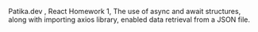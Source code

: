 Patika.dev , React Homework 1,
The use of async and await structures, along with importing axios library, enabled data retrieval from a JSON file.
